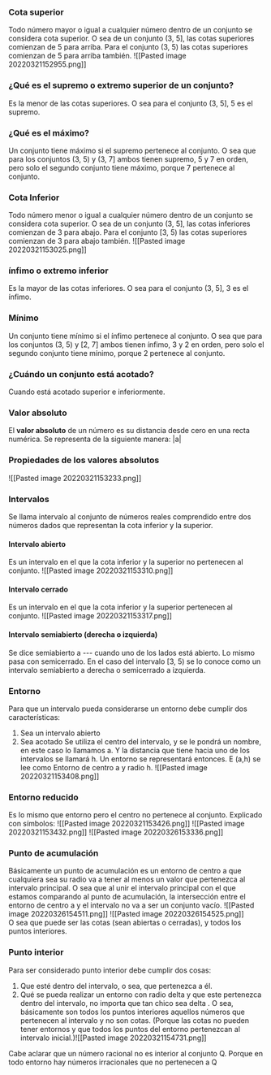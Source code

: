 
### Cota superior 
Todo número mayor o igual a cualquier número dentro de un conjunto se considera cota superior. 
O sea de un conjunto (3, 5], las cotas superiores comienzan de 5 para arriba. Para el conjunto (3, 5) las cotas superiores comienzan de 5 para arriba también.
![[Pasted image 20220321152955.png]]
### ¿Qué es el supremo o extremo superior de un conjunto?
Es la menor de las cotas superiores. O sea para el conjunto (3, 5], 5 es el supremo.



### ¿Qué es el máximo?
Un conjunto tiene máximo si el supremo pertenece al conjunto. O sea que para los conjuntos (3, 5) y (3, 7] ambos tienen supremo, 5 y 7 en orden, pero solo el segundo conjunto tiene máximo, porque 7 pertenece al conjunto.


### Cota Inferior 
Todo número menor o igual a cualquier número dentro de un conjunto se considera cota superior. 
O sea de un conjunto (3, 5], las cotas inferiores comienzan de 3 para abajo. Para el conjunto [3, 5) las cotas superiores comienzan de 3 para abajo también.
![[Pasted image 20220321153025.png]]


### ínfimo o extremo inferior
Es la mayor de las cotas inferiores. O sea para el conjunto (3, 5], 3 es el ínfimo.


### Mínimo
Un conjunto tiene mínimo si el ínfimo pertenece al conjunto. O sea que para los conjuntos (3, 5) y [2, 7] ambos tienen ínfimo, 3 y 2 en orden, pero solo el segundo conjunto tiene mínimo, porque 2 pertenece al conjunto.



### ¿Cuándo un conjunto está acotado?
Cuando está acotado superior e inferiormente.



### Valor absoluto
El **valor absoluto** de un número es su distancia desde cero en una recta numérica. Se representa de la siguiente manera: |a|

### Propiedades de los valores absolutos 
![[Pasted image 20220321153233.png]]







### Intervalos 
Se llama intervalo al conjunto de números reales comprendido entre dos números dados que representan la cota inferior y la superior.


#### Intervalo abierto
Es un intervalo en el que la cota inferior y la superior no pertenecen al conjunto.
![[Pasted image 20220321153310.png]]

#### Intervalo cerrado
Es un intervalo en el que la cota inferior y la superior pertenecen al conjunto.
![[Pasted image 20220321153317.png]]

#### Intervalo semiabierto (derecha o izquierda)
Se dice semiabierto a --- cuando uno de los lados está abierto. Lo mismo pasa con semicerrado. En el caso del intervalo [3, 5) se lo conoce como un intervalo semiabierto a derecha o semicerrado a izquierda.


### Entorno 
Para que un intervalo pueda considerarse un entorno debe cumplir dos características:
1. Sea un intervalo abierto 
2. Sea acotado 
Se utiliza el centro del intervalo, y se le pondrá un nombre, en este caso lo llamamos a. Y la distancia que tiene hacia uno de los intervalos se llamará h. Un entorno se representará entonces. 
E (a,h) se lee como Entorno de centro a y radio h.
![[Pasted image 20220321153408.png]]


### Entorno reducido 
Es lo mismo que entorno pero el centro no pertenece al conjunto. 
Explicado con símbolos:
![[Pasted image 20220321153426.png]]
![[Pasted image 20220321153432.png]]
![[Pasted image 20220326153336.png]]

### Punto de acumulación
Básicamente un punto de acumulación es un entorno de centro a que cualquiera sea su radio va a tener al menos un valor que pertenezca al intervalo principal.  O sea que al unir el intervalo principal con el que estamos comparando al punto de acumulación, la intersección entre el entorno de centro a y el intervalo no va a ser un conjunto vacío. 
![[Pasted image 20220326154511.png]]
![[Pasted image 20220326154525.png]]	
O sea que puede ser las cotas (sean abiertas o cerradas), y todos los puntos interiores. 




### Punto interior
Para ser considerado punto interior debe cumplir dos cosas:
1. Que esté dentro del intervalo, o sea, que pertenezca a él. 
2. Qué se pueda realizar un entorno con radio delta y que este pertenezca dentro del intervalo, no importa que tan chico sea delta .
O sea, básicamente son todos los puntos interiores aquellos números que pertenecen al intervalo y no son cotas. (Porque las cotas no pueden tener entornos y que todos los puntos del entorno pertenezcan al intervalo inicial.)![[Pasted image 20220321154731.png]]


Cabe aclarar que un número racional no es interior al conjunto Q. Porque en todo entorno hay números irracionales que no pertenecen a Q
